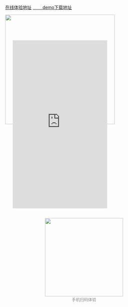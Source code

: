 [在线体验地址](http://www.zxlee.cn/github/uni-z-paging/demo/index.html)
[&nbsp;&nbsp;&nbsp;&nbsp;&nbsp;&nbsp;&nbsp;&nbsp;demo下载地址](https://ext.dcloud.net.cn/plugin?id=3935)
<div style="display: flex;flex-wrap: wrap;margin-top: 10px;">
	<div style="position:relative;height: 650px;">
		<img style="width:350px;" src="https://www.zxlee.cn/github/uni-z-paging/phone.png"></img>
		<iframe id="iframe" style="width:302px;height:537px;left:24px;top:82px; position: absolute;" frameborder=0
			allowfullscreen="true" src="https://www.zxlee.cn/github/uni-z-paging/demo/index.html">
		</iframe>
	</div>
	<div style="flex: 1; padding: 0px 40px;display: flex;justify-content: center;align-items: center;flex-direction: column;"><img style="width:250px;" src="http://www.zxlee.cn/github/uni-z-paging/z-paging-demo.png"></img><div style="font-size: 13px;color: #888888;">手机扫码体验</div></div>
</div>
